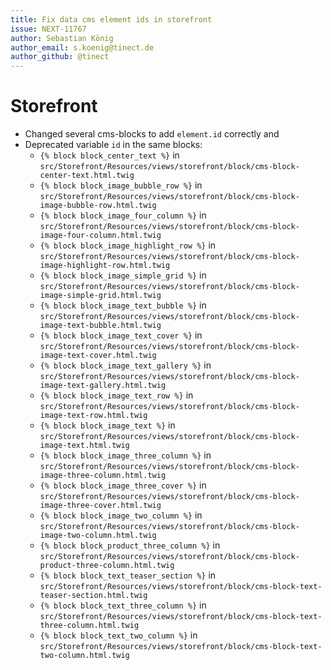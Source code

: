 ```yaml
---
title: Fix data cms element ids in storefront
issue: NEXT-11767
author: Sebastian König
author_email: s.koenig@tinect.de
author_github: @tinect
---
```

# Storefront
* Changed several cms-blocks to add `element.id` correctly and
* Deprecated variable `id` in the same blocks:
    * `{% block block_center_text %}` in `src/Storefront/Resources/views/storefront/block/cms-block-center-text.html.twig`
    * `{% block block_image_bubble_row %}` in `src/Storefront/Resources/views/storefront/block/cms-block-image-bubble-row.html.twig`
    * `{% block block_image_four_column %}` in `src/Storefront/Resources/views/storefront/block/cms-block-image-four-column.html.twig`
    * `{% block block_image_highlight_row %}` in `src/Storefront/Resources/views/storefront/block/cms-block-image-highlight-row.html.twig`
    * `{% block block_image_simple_grid %}` in `src/Storefront/Resources/views/storefront/block/cms-block-image-simple-grid.html.twig`
    * `{% block block_image_text_bubble %}` in `src/Storefront/Resources/views/storefront/block/cms-block-image-text-bubble.html.twig`
    * `{% block block_image_text_cover %}` in `src/Storefront/Resources/views/storefront/block/cms-block-image-text-cover.html.twig`
    * `{% block block_image_text_gallery %}` in `src/Storefront/Resources/views/storefront/block/cms-block-image-text-gallery.html.twig`
    * `{% block block_image_text_row %}` in `src/Storefront/Resources/views/storefront/block/cms-block-image-text-row.html.twig`
    * `{% block block_image_text %}` in `src/Storefront/Resources/views/storefront/block/cms-block-image-text.html.twig`
    * `{% block block_image_three_column %}` in `src/Storefront/Resources/views/storefront/block/cms-block-image-three-column.html.twig`
    * `{% block block_image_three_cover %}` in `src/Storefront/Resources/views/storefront/block/cms-block-image-three-cover.html.twig`
    * `{% block block_image_two_column %}` in `src/Storefront/Resources/views/storefront/block/cms-block-image-two-column.html.twig`
    * `{% block block_product_three_column %}` in `src/Storefront/Resources/views/storefront/block/cms-block-product-three-column.html.twig`
    * `{% block block_text_teaser_section %}` in `src/Storefront/Resources/views/storefront/block/cms-block-text-teaser-section.html.twig`
    * `{% block block_text_three_column %}` in `src/Storefront/Resources/views/storefront/block/cms-block-text-three-column.html.twig`
    * `{% block block_text_two_column %}` in `src/Storefront/Resources/views/storefront/block/cms-block-text-two-column.html.twig`
    
